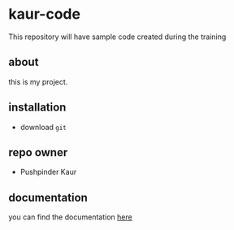 # kaur-code
This repository will have sample code created during the training 

## about
this is my project.

## installation
+ download `git`

## repo owner
+ Pushpinder Kaur

## documentation
you can find the documentation [here](https://github.com/1807-jul16-msd-cunysps/kaur-code)
